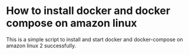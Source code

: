 # How to install docker and docker compose on amazon linux

This is a simple script to install and start docker and docker-compose on amazon linux 2 successfully.

